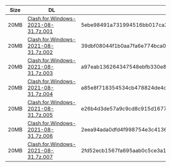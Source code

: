 |    Size   |     DL  | sha512sum |
|  ---  |  ---  |  ---  |
| 20MB | [Clash.for.Windows-2021-08-31.7z.001](https://cdn.jsdelivr.net/gh/appleians/cfw_m1@main/Clash.for.Windows-2021-08-31.7z.001) | 5ebe98491a731994516bb017ca31ee0f68b5c97a96b8bcc1b90544a820db8c22b2d5d8f770fa5e945b9fdcd0bb3fd7ec4954e552884baddc1f47d9005f38d72a |
| 20MB | [Clash.for.Windows-2021-08-31.7z.002](https://cdn.jsdelivr.net/gh/appleians/cfw_m1@main/Clash.for.Windows-2021-08-31.7z.002) | 39dbf08044f1b0aa7fa6e774bca069b087a83d36b0d5033ed815bde27fbfa483dada56f8b49e78a313da4230c7c046b8b19ff00c0943e63c9f4d141c9bb83d22 |
| 20MB | [Clash.for.Windows-2021-08-31.7z.003](https://cdn.jsdelivr.net/gh/appleians/cfw_m1@main/Clash.for.Windows-2021-08-31.7z.003) | a97eab136264347548ebfb330e833d4a7b523d16a1c123ccbbcb5bfb1edd6d39646d88163cff99b8b567c2c6caffb1b853f7cd27a9484a6c5111db0ee8e57071 |
| 20MB | [Clash.for.Windows-2021-08-31.7z.004](https://cdn.jsdelivr.net/gh/appleians/cfw_m1@main/Clash.for.Windows-2021-08-31.7z.004) | a85e8f718354534cb478824de4d15000001cf509c11b10baac7da9243ea989d3e9190a548dc4810a581e989cb30ad554517ddf32a8dc576e2c2e7a6401d3c621 |
| 20MB | [Clash.for.Windows-2021-08-31.7z.005](https://cdn.jsdelivr.net/gh/appleians/cfw_m1@main/Clash.for.Windows-2021-08-31.7z.005) | e26b4d3de57a9c9cd8c915d16772f8f9d9525ecc0788dc93cd00f5d61390e65fbd04e325a193f597c5c553794c12382206deb6941e290f8603edf76f9525d3e9 |
| 20MB | [Clash.for.Windows-2021-08-31.7z.006](https://cdn.jsdelivr.net/gh/appleians/cfw_m1@main/Clash.for.Windows-2021-08-31.7z.006) | 2eea94ada0dfd4f998754e3c4136be1d82ae934bd40c33dae7a760053ab0ebef330d8c2993b6bd06d38afb333e287c5b93b4d920329e7ecac704c25e4b50bbf1 |
| 20MB | [Clash.for.Windows-2021-08-31.7z.007](https://cdn.jsdelivr.net/gh/appleians/cfw_m1@main/Clash.for.Windows-2021-08-31.7z.007) | 2fd52ecb1567fa695aab0c5ce3a1ae05cafe81bc3d8c89529438f1626e6bf98197da8ccdc093274935da2dc1cff7bcdd76547cb82e99ca20c2db153bbc1e63d9 |
